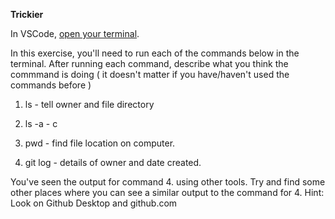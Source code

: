 **Trickier**

In VSCode, [open your terminal](https://code.visualstudio.com/docs/terminal/basics#_terminal-shells).

In this exercise, you'll need to run each of the commands below in the terminal.
After running each command, describe what you think the commmand is doing ( it doesn't matter if you have/haven't used the commands before )

1. ls - tell owner and file directory

2. ls -a - c

3. pwd - find file location on computer.

4. git log - details of owner and date created.

You've seen the output for command 4. using other tools. Try and find some other places where you can see a similar output to the command for 4. Hint: Look on Github Desktop and github.com